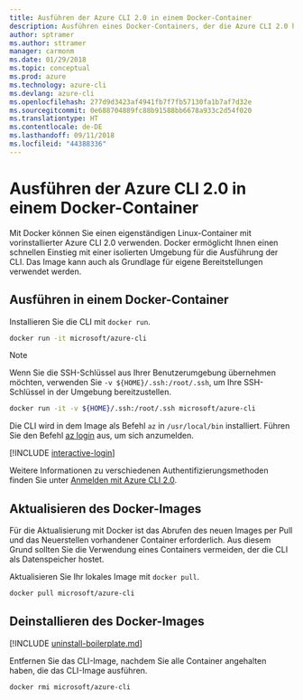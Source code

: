 ```yaml
---
title: Ausführen der Azure CLI 2.0 in einem Docker-Container
description: Ausführen eines Docker-Containers, der die Azure CLI 2.0 hostet
author: sptramer
ms.author: sttramer
manager: carmonm
ms.date: 01/29/2018
ms.topic: conceptual
ms.prod: azure
ms.technology: azure-cli
ms.devlang: azure-cli
ms.openlocfilehash: 277d9d3423af4941fb7f7fb57130fa1b7af7d32e
ms.sourcegitcommit: 0e688704889fc88b91588bb6678a933c2d54f020
ms.translationtype: HT
ms.contentlocale: de-DE
ms.lasthandoff: 09/11/2018
ms.locfileid: "44388336"
---
```

# <a name="run-azure-cli-20-in-a-docker-container"></a>Ausführen der Azure CLI 2.0 in einem Docker-Container

Mit Docker können Sie einen eigenständigen Linux-Container mit vorinstallierter Azure CLI 2.0 verwenden. Docker ermöglicht Ihnen einen schnellen Einstieg mit einer isolierten Umgebung für die Ausführung der CLI. Das Image kann auch als Grundlage für eigene Bereitstellungen verwendet werden.

## <a name="run-in-a-docker-container"></a>Ausführen in einem Docker-Container

Installieren Sie die CLI mit `docker run`.

   ```bash
   docker run -it microsoft/azure-cli
   ```

> [!NOTE]
> Wenn Sie die SSH-Schlüssel aus Ihrer Benutzerumgebung übernehmen möchten, verwenden Sie `-v ${HOME}/.ssh:/root/.ssh`, um Ihre SSH-Schlüssel in der Umgebung bereitzustellen.
>
> ```bash
> docker run -it -v ${HOME}/.ssh:/root/.ssh microsoft/azure-cli
> ```

Die CLI wird in dem Image als Befehl `az` in `/usr/local/bin` installiert. Führen Sie den Befehl [az login](/cli/azure/reference-index#az-login) aus, um sich anzumelden.

[!INCLUDE [interactive-login](includes/interactive-login.md)]

Weitere Informationen zu verschiedenen Authentifizierungsmethoden finden Sie unter [Anmelden mit Azure CLI 2.0](authenticate-azure-cli.md).

## <a name="update-docker-image"></a>Aktualisieren des Docker-Images

Für die Aktualisierung mit Docker ist das Abrufen des neuen Images per Pull und das Neuerstellen vorhandener Container erforderlich. Aus diesem Grund sollten Sie die Verwendung eines Containers vermeiden, der die CLI als Datenspeicher hostet.

Aktualisieren Sie Ihr lokales Image mit `docker pull`.

```bash
docker pull microsoft/azure-cli
```

## <a name="uninstall-docker-image"></a>Deinstallieren des Docker-Images

[!INCLUDE [uninstall-boilerplate.md](includes/uninstall-boilerplate.md)]

Entfernen Sie das CLI-Image, nachdem Sie alle Container angehalten haben, die das CLI-Image ausführen.

```bash
docker rmi microsoft/azure-cli
```
